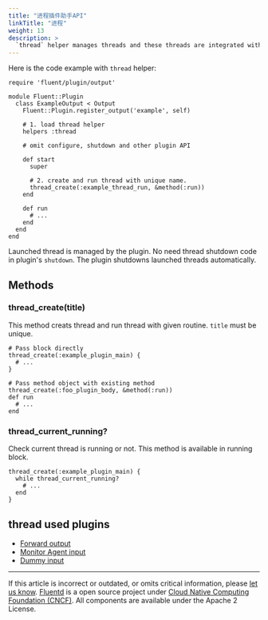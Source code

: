 ```yaml
---
title: "进程插件助手API"
linkTitle: "进程"
weight: 13
description: >
  `thread` helper manages threads and these threads are integrated with plugins. No need manual run / shutdown in the plugin.
---
```


Here is the code example with `thread` helper:

```
require 'fluent/plugin/output'

module Fluent::Plugin
  class ExampleOutput < Output
    Fluent::Plugin.register_output('example', self)

    # 1. load thread helper
    helpers :thread

    # omit configure, shutdown and other plugin API

    def start
      super

      # 2. create and run thread with unique name.
      thread_create(:example_thread_run, &method(:run))
    end

    def run
      # ...
    end
  end
end
```

Launched thread is managed by the plugin. No need thread shutdown code
in plugin's `shutdown`. The plugin shutdowns launched threads
automatically.

## Methods

### thread_create(title)

This method creats thread and run thread with given routine. `title`
must be unique.

```
# Pass block directly
thread_create(:example_plugin_main) {
  # ...
}

# Pass method object with existing method
thread_create(:foo_plugin_body, &method(:run))
def run
  # ...
end
```

### thread_current_running?

Check current thread is running or not. This method is available in
running block.

```
thread_create(:example_plugin_main) {
  while thread_current_running?
    # ...
  end
}
```

## thread used plugins

- [Forward output](/plugins/output/forward.md)
- [Monitor Agent input](/plugins/input/monitor_agent.md)
- [Dummy input](/plugins/input/dummy.md)

---

If this article is incorrect or outdated, or omits critical information, please [let us know](https://github.com/fluent/fluentd-docs-gitbook/issues?state=open).
[Fluentd](http://www.fluentd.org/) is a open source project under [Cloud Native Computing Foundation (CNCF)](https://cncf.io/). All components are available under the Apache 2 License.
